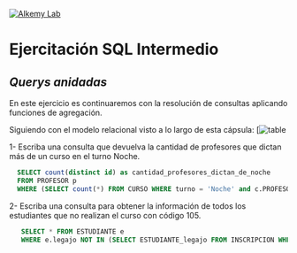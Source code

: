 [![Alkemy Lab](https://academy.alkemy.org/images/alkemy-logo.svg)](https://academy.alkemy.org/)

# Ejercitación SQL Intermedio
## _Querys anidadas_

En este ejercicio es continuaremos con la resolución de consultas aplicando funciones de agregación.

Siguiendo con el modelo relacional visto a lo largo de esta cápsula:
[![table](https://lh5.googleusercontent.com/6Iswr_A1NqaGhF0FZavLH0j4mUbN4rdaBQiJypP-k13uONL4p_qw1UXvzOdYNG6pYasJLANiVBCIjbbRMxGH9pQ2U5xhqnua8RxccNYHgS5x8zcGjSa1uAlBhfVHfoM_LWpBc2s)

  1- Escriba una consulta que devuelva la cantidad de profesores que dictan más de un curso en el turno Noche.
   
  ```sql
    SELECT count(distinct id) as cantidad_profesores_dictan_de_noche
    FROM PROFESOR p
    WHERE (SELECT count(*) FROM CURSO WHERE turno = 'Noche' and c.PROFESOR_id = p.id) > 1;
  ```
2- Escriba una consulta para obtener la información de todos los estudiantes que no realizan el curso con código 105.
```sql
   SELECT * FROM ESTUDIANTE e
   WHERE e.legajo NOT IN (SELECT ESTUDIANTE_legajo FROM INSCRIPCION WHERE CURSO_codigo = 105);
```
